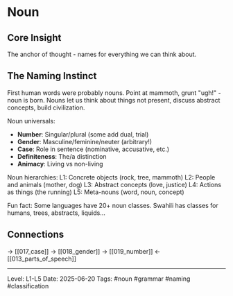 # Noun

## Core Insight  
The anchor of thought - names for everything we can think about.

## The Naming Instinct

First human words were probably nouns. Point at mammoth, grunt "ugh!" - noun is born. Nouns let us think about things not present, discuss abstract concepts, build civilization.

Noun universals:
- **Number**: Singular/plural (some add dual, trial)
- **Gender**: Masculine/feminine/neuter (arbitrary!)
- **Case**: Role in sentence (nominative, accusative, etc.)
- **Definiteness**: The/a distinction
- **Animacy**: Living vs non-living

Noun hierarchies:
L1: Concrete objects (rock, tree, mammoth)
L2: People and animals (mother, dog)
L3: Abstract concepts (love, justice)
L4: Actions as things (the running)
L5: Meta-nouns (word, noun, concept)

Fun fact: Some languages have 20+ noun classes. Swahili has classes for humans, trees, abstracts, liquids...

## Connections
→ [[017_case]]
→ [[018_gender]]
→ [[019_number]]
← [[013_parts_of_speech]]

---
Level: L1-L5
Date: 2025-06-20
Tags: #noun #grammar #naming #classification